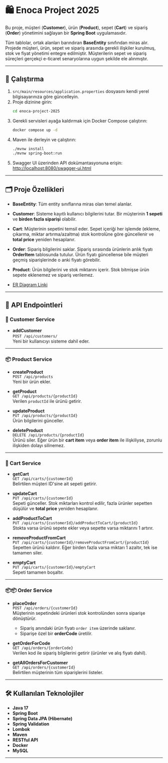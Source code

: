 # 🛍️ Enoca Project 2025

Bu proje, müşteri (**Customer**), ürün (**Product**), sepet (**Cart**) ve sipariş (**Order**) yönetimini sağlayan bir **Spring Boot** uygulamasıdır.

Tüm tablolar, ortak alanları barındıran **BaseEntity** sınıfından miras alır. Projede müşteri, ürün, sepet ve sipariş arasında gerekli ilişkiler kurulmuş, stok ve fiyat yönetimi entegre edilmiştir. Müşterilerin sepet ve sipariş süreçleri gerçekçi e-ticaret senaryolarına uygun şekilde ele alınmıştır.

---

## 🚀 Çalıştırma

1. `src/main/resources/application.properties` dosyasını kendi yerel bilgisayarınıza göre güncelleyin.
2. Proje dizinine girin:
   ```bash
   cd enoca-project-2025
   ```
3. Gerekli servisleri ayağa kaldırmak için Docker Compose çalıştırın:
   ```bash
   docker compose up -d
   ```
4. Maven ile derleyin ve çalıştırın:
   ```bash
   ./mvnw install
   ./mvnw spring-boot:run
   ```
5. Swagger UI üzerinden API dokümantasyonuna erişin:  
   [http://localhost:8080/swagger-ui.html](http://localhost:8080/swagger-ui.html)

---

## 🗂️ Proje Özellikleri

- **BaseEntity**: Tüm entity sınıflarına miras olan temel alanlar.
- **Customer**: Sisteme kayıtlı kullanıcı bilgilerini tutar. Bir müşterinin **1 sepeti** ve **birden fazla siparişi** olabilir.
- **Cart**: Müşterinin sepetini temsil eder. Sepet içeriği her işlemde (ekleme, çıkarma, miktar artırma/azaltma) stok kontrolüne göre güncellenir ve **total price** yeniden hesaplanır.
- **Order**: Sipariş bilgilerini saklar. Sipariş sırasında ürünlerin anlık fiyatı **OrderItem** tablosunda tutulur. Ürün fiyatı güncellense bile müşteri geçmiş siparişlerinde o anki fiyatı görebilir.
- **Product**: Ürün bilgilerini ve stok miktarını içerir. Stok bitmişse ürün sepete eklenemez ve sipariş verilemez.

- [ER Diagram Linki](https://miro.com/app/board/uXjVJTBMCUg=/?share_link_id=789464132536)

---

## 📌 API Endpointleri

### 👤 Customer Service

- **addCustomer**  
  `POST /api/customers/`  
  Yeni bir kullanıcıyı sisteme dahil eder.

---

### 📦 Product Service

- **createProduct**  
  `POST /api/products`  
  Yeni bir ürün ekler.

- **getProduct**  
  `GET /api/products/{productId}`  
  Verilen `productId` ile ürünü getirir.

- **updateProduct**  
  `PUT /api/products/{productId}`  
  Ürün bilgilerini günceller.

- **deleteProduct**  
  `DELETE /api/products/{productId}`  
  Ürünü siler. Eğer ürün bir **cart item** veya **order item** ile ilişkiliyse, zorunlu ilişkiden dolayı silinemez.

---

### 🛒 Cart Service

- **getCart**  
  `GET /api/carts/{customerId}`  
  Belirtilen müşteri ID'sine ait sepeti getirir.

- **updateCart**  
  `PUT /api/carts/{customerId}`  
  Sepeti günceller. Stok miktarları kontrol edilir, fazla ürünler sepetten düşülür ve **total price** yeniden hesaplanır.

- **addProductToCart**  
  `PUT /api/carts/{customerId}/addProductToCart/{productId}`  
  Stokta varsa ürünü sepete ekler veya sepette varsa miktarını 1 artırır.

- **removeProductFromCart**  
  `PUT /api/carts/{customerId}/removeProductFromCart/{productId}`  
  Sepetten ürünü kaldırır. Eğer birden fazla varsa miktarı 1 azaltır, tek ise tamamen siler.

- **emptyCart**  
  `PUT /api/carts/{customerId}/emptyCart`  
  Sepeti tamamen boşaltır.

---

### 📦📦 Order Service

- **placeOrder**  
  `POST /api/orders/{customerId}`  
  Müşterinin sepetindeki ürünleri stok kontrolünden sonra siparişe dönüştürür.

  - Sipariş anındaki ürün fiyatı `order item` üzerinde saklanır.
  - Siparişe özel bir **orderCode** üretilir.

- **getOrderForCode**  
  `GET /api/orders/{orderCode}`  
  Verilen kod ile sipariş bilgilerini getirir (ürünler ve alış fiyatı dahil).

- **getAllOrdersForCustomer**  
  `GET /api/orders/{customerId}`  
  Belirtilen müşterinin tüm siparişlerini listeler.

---

## 🛠️ Kullanılan Teknolojiler

- **Java 17**
- **Spring Boot**
- **Spring Data JPA (Hibernate)**
- **Spring Validation**
- **Lombok**
- **Maven**
- **RESTful API**
- **Docker**
- **MySQL**

---

